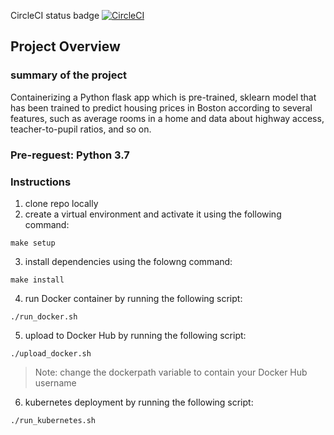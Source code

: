 CircleCI status badge
[![CircleCI](https://dl.circleci.com/status-badge/img/gh/fai-zaben/project-operationalize-a-achine-learning-microservice-api/tree/main.svg?style=svg)](https://dl.circleci.com/status-badge/redirect/gh/fai-zaben/project-operationalize-a-achine-learning-microservice-api/tree/main)

## Project Overview

### summary of the project

Containerizing a Python flask app which is pre-trained, sklearn model that has been trained to predict housing prices in Boston according to several features, such as average rooms in a home and data about highway access, teacher-to-pupil ratios, and so on.

### Pre-reguest: Python 3.7

### Instructions
1. clone repo locally
2. create a virtual environment and activate it using the following command:

```
make setup
```

3. install dependencies using the folowng command:

```
make install
```

4. run Docker container by running the following script:

```
./run_docker.sh
```

5. upload to Docker Hub by running the following script:

```
./upload_docker.sh
```

> Note: change the dockerpath variable to contain your Docker Hub username

6. kubernetes deployment by running the following script:

```
./run_kubernetes.sh
```

